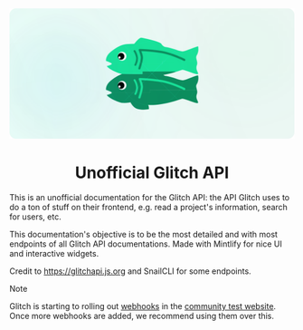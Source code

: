 <div align="center">
<img src="/images/hero.svg" width="600px">


# Unofficial Glitch API

</div>

This is an unofficial documentation for the Glitch API: the API Glitch uses to do a ton of stuff on their frontend, e.g. read a project's information, search for users, etc.

This documentation's objective is to be the most detailed and with most endpoints of all Glitch API documentations. Made with Mintlify for nice UI and interactive widgets.

Credit to https://glitchapi.js.org and SnailCLI for some endpoints.

> [!NOTE]
> Glitch is starting to rolling out [webhooks](https://support.glitch.com/t/community-test-glitch-thanked-webhook/65338) in the [community test website](https://preview.glitch.com/).
> Once more webhooks are added, we recommend using them over this.
